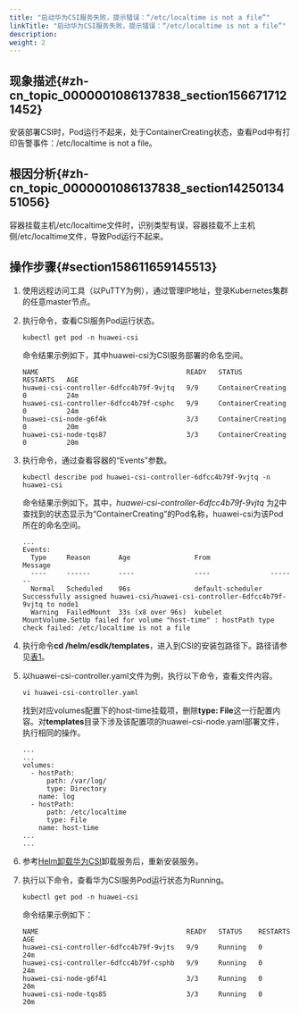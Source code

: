 ```yaml
---
title: "启动华为CSI服务失败，提示错误：“/etc/localtime is not a file”"
linkTitle: "启动华为CSI服务失败，提示错误：“/etc/localtime is not a file”"
description: 
weight: 2
---
```


## 现象描述{#zh-cn_topic_0000001086137838_section1566717121452}

安装部署CSI时，Pod运行不起来，处于ContainerCreating状态，查看Pod中有打印告警事件：/etc/localtime is not a file。

## 根因分析{#zh-cn_topic_0000001086137838_section1425013451056}

容器挂载主机/etc/localtime文件时，识别类型有误，容器挂载不上主机侧/etc/localtime文件，导致Pod运行不起来。

## 操作步骤{#section158611659145513}

1.  使用远程访问工具（以PuTTY为例），通过管理IP地址，登录Kubernetes集群的任意master节点。
2.  <a name="li131611149192013"></a>执行命令，查看CSI服务Pod运行状态。

    ```
    kubectl get pod -n huawei-csi
    ```

    命令结果示例如下，其中huawei-csi为CSI服务部署的命名空间。

    ```
    NAME                                     READY   STATUS               RESTARTS   AGE
    huawei-csi-controller-6dfcc4b79f-9vjtq   9/9     ContainerCreating    0          24m
    huawei-csi-controller-6dfcc4b79f-csphc   9/9     ContainerCreating    0          24m
    huawei-csi-node-g6f4k                    3/3     ContainerCreating    0          20m
    huawei-csi-node-tqs87                    3/3     ContainerCreating    0          20m
    ```

3.  执行命令，通过查看容器的“Events”参数。

    ```
    kubectl describe pod huawei-csi-controller-6dfcc4b79f-9vjtq -n huawei-csi
    ```

    命令结果示例如下。其中，_huawei-csi-controller-6dfcc4b79f-9vjtq_  为[2](#li131611149192013)中查找到的状态显示为“ContainerCreating”的Pod名称，huawei-csi为该Pod所在的命名空间。

    ```
    ...
    Events:
      Type     Reason       Age                From               Message
      ----     ------       ----               ----               -------
      Normal   Scheduled    96s                default-scheduler  Successfully assigned huawei-csi/huawei-csi-controller-6dfcc4b79f-9vjtq to node1
      Warning  FailedMount  33s (x8 over 96s)  kubelet            MountVolume.SetUp failed for volume "host-time" : hostPath type check failed: /etc/localtime is not a file
    ```

4.  执行命令**cd /helm/esdk/templates**，进入到CSI的安装包路径下。路径请参见[表1](/v4.5.0/installation-and-deployment/installation-preparations/downloading-the-huawei-csi-software-package#zh-cn_topic_0150885197_table17200162435412)。
5.  以huawei-csi-controller.yaml文件为例，执行以下命令，查看文件内容。

    ```
    vi huawei-csi-controller.yaml
    ```

    找到对应volumes配置下的host-time挂载项，删除**type: File**这一行配置内容。对**templates**目录下涉及该配置项的huawei-csi-node.yaml部署文件，执行相同的操作。

    ```
    ...
    ...
    volumes:
      - hostPath:
          path: /var/log/
          type: Directory
        name: log
      - hostPath:
          path: /etc/localtime
          type: File
        name: host-time
    ...
    ...
    ```

6.  参考[Helm卸载华为CSI](/v4.5.0/installation-and-deployment/uninstalling-huawei-csi/uninstalling-huawei-csi-using-helm)卸载服务后，重新安装服务。
7.  执行以下命令，查看华为CSI服务Pod运行状态为Running。

    ```
    kubectl get pod -n huawei-csi
    ```

    命令结果示例如下：

    ```
    NAME                                     READY   STATUS    RESTARTS   AGE
    huawei-csi-controller-6dfcc4b79f-9vjts   9/9     Running   0          24m
    huawei-csi-controller-6dfcc4b79f-csphb   9/9     Running   0          24m
    huawei-csi-node-g6f41                    3/3     Running   0          20m
    huawei-csi-node-tqs85                    3/3     Running   0          20m
    ```

